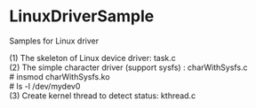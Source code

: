 LinuxDriverSample
=================

Samples for Linux driver

(1) The skeleton of Linux device driver: task.c <br />
(2) The simple character driver (support sysfs) : charWithSysfs.c <br />
    # insmod charWithSysfs.ko <br />
    # ls -l /dev/mydev0 <br />
(3) Create kernel thread to detect status: kthread.c <br />

